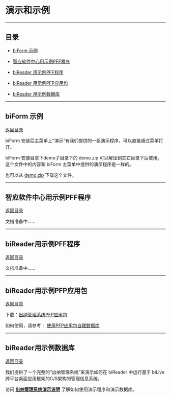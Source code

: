 # 演示和示例

---

<h2 id=category>目录</h2>

- [biForm 示例](#biform)

- [智应软件中心用示例PFF程序](#dziapp_pff)

- [biReader 用示例PFF程序](#bireader_pff)

- [biReader 用示例PFP应用包](#bireader_pfp)

- [biReader 用示例数据库](#demodatabase)

---

<h2 id=biform>biForm 示例</h2>

[返回目录](#category)

biForm 安装后主菜单上“演示”有我们提供的一组演示程序，可以直接通过菜单打开。

biForm 安装目录下demo子目录下的 demo.zip 可以解压到其它目录下后使用。这个文件中的内容和 biForm 主菜单中提供的演示程序是一样的。

也可以从 [demo.zip](https://www.bilive.com/site_media/media/tools/demo.zip) 下载这个文件。

---

<h2 id=dziapp_pff>智应软件中心用示例PFF程序</h2>

[返回目录](#category)

文档准备中......

---

<h2 id=bireader_pff>biReader用示例PFF程序</h2>

[返回目录](#category)

文档准备中......

---

<h2 id=bireader_pfp>biReader用示例PFP应用包</h2>

[返回目录](#category)

下载：[出纳管理系统PFP应用包](https://www.bilive.com/site_media/media/demo/cash_v2.7.PFP)

如何使用，请参考： [使用PFP应用包自建数据库](/demo/cashdemo/#createbyself) 

---

<h2 id=demodatabase>biReader用示例数据库</h2>

[返回目录](#category)

我们提供了一个完整的“出纳管理系统”来演示如何在 biReader 中运行基于 biLive 跨平台桌面应用框架的C/S架构的管理信息系统。

访问 [**出纳管理系统演示说明**](demo/cashdemo) 了解如何使用演示程序和演示数据库。
